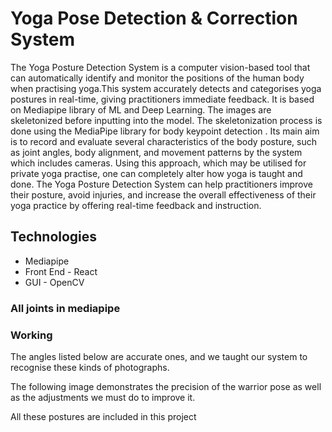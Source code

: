 # Yoga Pose Detection & Correction System

The Yoga Posture Detection System is a computer vision-based tool that can automatically identify and monitor the positions of the human body when practising yoga.This system accurately detects and categorises yoga postures in real-time, giving practitioners immediate feedback. It is based on Mediapipe library of ML and Deep Learning. The images are skeletonized before inputting into the model. The skeletonization process is done using the MediaPipe library for body keypoint detection . Its main aim is to record and evaluate several characteristics of the body posture, such as joint angles, body alignment, and movement patterns by the system which includes cameras. Using this approach, which may be utilised for private yoga practise, one can completely alter how yoga is taught and done. The Yoga Posture Detection System can help practitioners improve their posture, avoid injuries, and increase the overall effectiveness of their yoga practice by offering real-time feedback and instruction.

## Technologies

- Mediapipe <br>
- Front End - React
- GUI - OpenCV

### All joints in mediapipe

### Working

The angles listed below are accurate ones, and we taught our system to recognise these kinds of photographs.

The following image demonstrates the precision of the warrior pose as well as the adjustments we must do to improve it.

All these postures are included in this project
